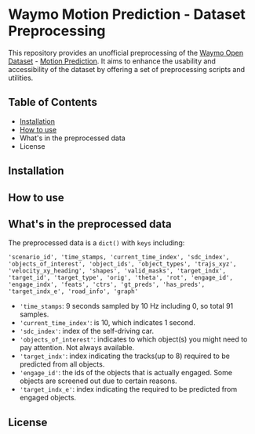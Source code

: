 # Waymo Motion Prediction - Dataset Preprocessing
This repository provides an unofficial preprocessing of the [Waymo Open Dataset](https://waymo.com/open/) - [Motion Prediction](https://waymo.com/intl/en_us/open/data/motion/). It aims to enhance the usability and accessibility of the dataset by offering a set of preprocessing scripts and utilities. 


## Table of Contents
* [Installation](https://github.com/LiamTheronC/waymo_motion_prediction#installation)
* [How to use](https://github.com/LiamTheronC/waymo_motion_prediction#usage)
* What's in the preprocessed data
* License


## Installation

## How to use

## What's in the preprocessed data
The preprocessed data is a `dict()` with `keys` including:

`'scenario_id',
 'time_stamps,
 'current_time_index',
 'sdc_index',
 'objects_of_interest',
 'object_ids',
 'object_types',
 'trajs_xyz',
 'velocity_xy_heading',
 'shapes',
 'valid_masks',
 'target_indx',
 'target_id',
 'target_type',
 'orig',
 'theta',
 'rot',
 'engage_id',
 'engage_indx',
 'feats',
 'ctrs',
 'gt_preds',
 'has_preds',
 'target_indx_e',
 'road_info',
 'graph'`
 
 * `'time_stamps`: 9 seconds sampled by 10 Hz including 0, so total 91 samples.
 * `'current_time_index'`: is 10, which indicates 1 second.
 * `'sdc_index'`: index of the self-driving car.
 * `'objects_of_interest'`: indicates to which object(s) you might need to pay attention. Not always available.
 * `'target_indx'`: index indicating the tracks(up to 8) required to be predicted from all objects.
 * `'engage_id'`: the ids of the objects that is actually engaged. Some objects are screened out due to certain reasons.
 * `'target_indx_e'`: index indicating the required to be predicted from engaged objects.
 
  ## License
